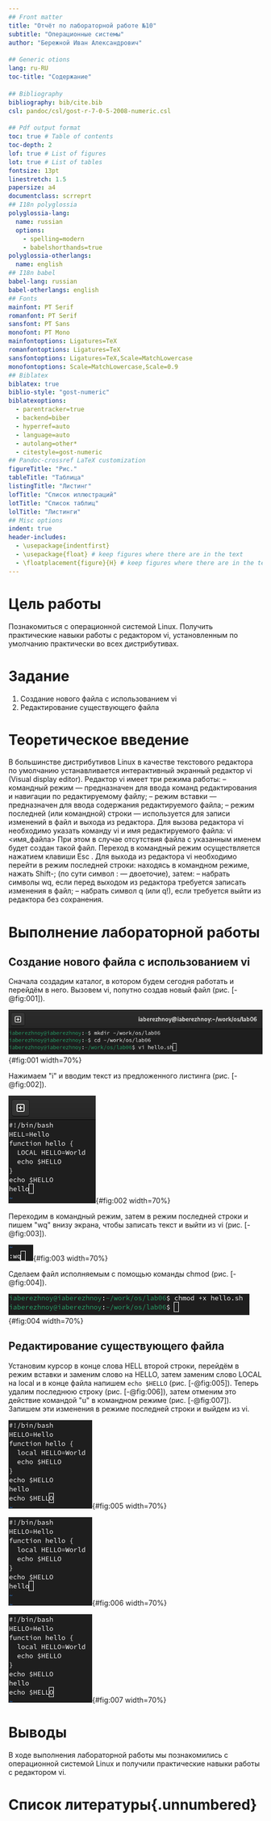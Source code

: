 ```yaml
---
## Front matter
title: "Отчёт по лабораторной работе №10"
subtitle: "Операционные системы"
author: "Бережной Иван Александрович"

## Generic otions
lang: ru-RU
toc-title: "Содержание"

## Bibliography
bibliography: bib/cite.bib
csl: pandoc/csl/gost-r-7-0-5-2008-numeric.csl

## Pdf output format
toc: true # Table of contents
toc-depth: 2
lof: true # List of figures
lot: true # List of tables
fontsize: 13pt
linestretch: 1.5
papersize: a4
documentclass: scrreprt
## I18n polyglossia
polyglossia-lang:
  name: russian
  options:
	- spelling=modern
	- babelshorthands=true
polyglossia-otherlangs:
  name: english
## I18n babel
babel-lang: russian
babel-otherlangs: english
## Fonts
mainfont: PT Serif
romanfont: PT Serif
sansfont: PT Sans
monofont: PT Mono
mainfontoptions: Ligatures=TeX
romanfontoptions: Ligatures=TeX
sansfontoptions: Ligatures=TeX,Scale=MatchLowercase
monofontoptions: Scale=MatchLowercase,Scale=0.9
## Biblatex
biblatex: true
biblio-style: "gost-numeric"
biblatexoptions:
  - parentracker=true
  - backend=biber
  - hyperref=auto
  - language=auto
  - autolang=other*
  - citestyle=gost-numeric
## Pandoc-crossref LaTeX customization
figureTitle: "Рис."
tableTitle: "Таблица"
listingTitle: "Листинг"
lofTitle: "Список иллюстраций"
lotTitle: "Список таблиц"
lolTitle: "Листинги"
## Misc options
indent: true
header-includes:
  - \usepackage{indentfirst}
  - \usepackage{float} # keep figures where there are in the text
  - \floatplacement{figure}{H} # keep figures where there are in the text
---
```


# Цель работы

Познакомиться с операционной системой Linux. Получить практические навыки работы с редактором vi, установленным по умолчанию практически во всех дистрибутивах.

# Задание

1. Создание нового файла с использованием vi
2. Редактирование существующего файла

# Теоретическое введение

В большинстве дистрибутивов Linux в качестве текстового редактора по умолчанию устанавливается интерактивный экранный редактор vi (Visual display editor).
Редактор vi имеет три режима работы:
– командный режим — предназначен для ввода команд редактирования и навигации по редактируемому файлу;
– режим вставки — предназначен для ввода содержания редактируемого файла;
– режим последней (или командной) строки — используется для записи изменений в файл и выхода из редактора.
Для вызова редактора vi необходимо указать команду vi и имя редактируемого файла: vi <имя_файла>
При этом в случае отсутствия файла с указанным именем будет создан такой файл.
Переход в командный режим осуществляется нажатием клавиши Esc . Для выхода из редактора vi необходимо перейти в режим последней строки: находясь в командном режиме, нажать Shift-; (по сути символ : — двоеточие), затем:
– набрать символы wq, если перед выходом из редактора требуется записать изменения в файл;
– набрать символ q (или q!), если требуется выйти из редактора без сохранения.

# Выполнение лабораторной работы

## Создание нового файла с использованием vi
Сначала создадим каталог, в котором будем сегодня работать и перейдём в него. Вызовем vi, попутно создав новый файл (рис. [-@fig:001]).

![Вызов vi](image/1.jpg){#fig:001 width=70%}

Нажимаем "i" и вводим текст из предложенного листинга (рис. [-@fig:002]).

![Ввод текста](image/2.jpg){#fig:002 width=70%}

Переходим в командный режим, затем в режим последней строки и пишем "wq" внизу экрана, чтобы записать текст и выйти из vi (рис. [-@fig:003]).

![Режим последней строки](image/3.jpg){#fig:003 width=70%}

Сделаем файл исполняемым с помощью команды chmod (рис. [-@fig:004]).

![Изменение прав доступа](image/4.jpg){#fig:004 width=70%}

## Редактирование существующего файла
Установим курсор в конце слова HELL второй строки, перейдём в режим вставки и заменим слово на HELLO, затем заменим слово LOCAL на local и в конце файла напишем `echo $HELLO` (рис. [-@fig:005]).
Теперь удалим последнюю строку (рис. [-@fig:006]), затем отменим это действие командой "u" в командном режиме (рис. [-@fig:007]).
Запишем эти изменения в режиме последней строки и выйдем из vi.

![Изменение файла](image/5.jpg){#fig:005 width=70%}

![Удаление строки](image/6.jpg){#fig:006 width=70%}

![Возврат действия](image/5.jpg){#fig:007 width=70%}

# Выводы

В ходе выполнения лабораторной работы мы познакомились с операционной системой Linux и получили практические навыки работы с редактором vi.

# Список литературы{.unnumbered}

